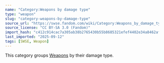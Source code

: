 ```yaml
---
name: "Category:Weapons by damage type"
type: "weapon"
slug: "category-weapons-by-damage-type"
source_url: "https://swse.fandom.com/wiki/Category:Weapons_by_damage_type"
source_license: "CC BY-SA 3.0 (Fandom)"
import_hash: "c412c914cac7a305ab38b2765430b55b8685321efef4402e34a8462af27b7a89"
last_imported: "2025-09-12"
tags: [SWSE, Weapon]
---
```

This category groups [Weapons](https://swse.fandom.com/wiki/Weapons) by their damage type.